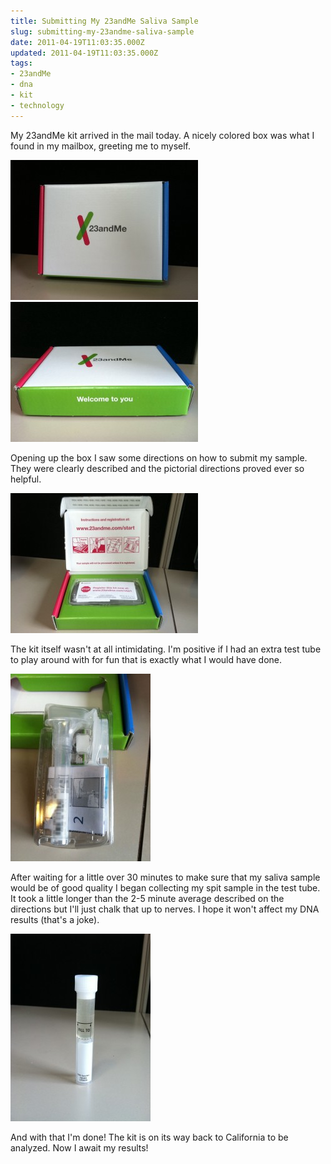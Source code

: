```yaml
---
title: Submitting My 23andMe Saliva Sample
slug: submitting-my-23andme-saliva-sample
date: 2011-04-19T11:03:35.000Z
updated: 2011-04-19T11:03:35.000Z
tags:
- 23andMe
- dna
- kit
- technology
---
```


My 23andMe kit arrived in the mail today.  A nicely colored box was what I found in my mailbox, greeting me to myself.

<a rel="attachment wp-att-1326" href="http://blog.harrywolff.com/?attachment_id=1326"><img class="aligncenter size-medium wp-image-1326" title="23andme01" src="/images/posts/2011/04/23andme01-300x224.jpg" alt="" width="300" height="224" /></a>
<a href="http://blog.harrywolff.com/?attachment_id=1325" rel="attachment wp-att-1325"><img src="/images/posts/2011/04/23andme02-300x224.jpg" alt="" title="23andme02" width="300" height="224" class="aligncenter size-medium wp-image-1325" /></a>


Opening up the box I saw some directions on how to submit my sample.  They were clearly described and the pictorial directions proved ever so helpful.

<a href="http://blog.harrywolff.com/?attachment_id=1324" rel="attachment wp-att-1324"><img src="/images/posts/2011/04/23andme03-opened-300x224.jpg" alt="" title="23andme03 - opened" width="300" height="224" class="aligncenter size-medium wp-image-1324" /></a>

The kit itself wasn't at all intimidating.  I'm positive if I had an extra test tube to play around with for fun that is exactly what I would have done.

<a href="http://blog.harrywolff.com/?attachment_id=1323" rel="attachment wp-att-1323"><img src="/images/posts/2011/04/23andme04-opened-224x300.jpg" alt="" title="23andme04 - opened" width="224" height="300" class="aligncenter size-medium wp-image-1323" /></a>

After waiting for a little over 30 minutes to make sure that my saliva sample would be of good quality I began collecting my spit sample in the test tube.  It took a little longer than the 2-5 minute average described on the directions but I'll just chalk that up to nerves.  I hope it won't affect my DNA results (that's a joke).

<a href="http://blog.harrywolff.com/?attachment_id=1322" rel="attachment wp-att-1322"><img src="/images/posts/2011/04/23andme05-ready-to-send-e1303225341728-224x300.jpg" alt="" title="23andme05 - ready to send" width="224" height="300" class="aligncenter size-medium wp-image-1322" /></a>

And with that I'm done!  The kit is on its way back to California to be analyzed.  Now I await my results!

